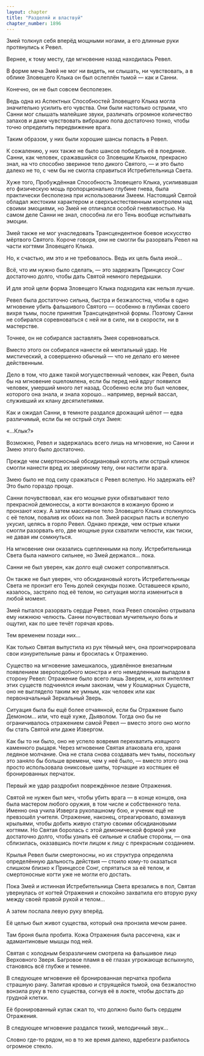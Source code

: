 ```yaml
---
layout: chapter
title: "Разделяй и властвуй"
chapter_number: 1896
---
```




Змей толкнул себя вперёд мощными ногами, а его длинные руки протянулись к Ревел.

Вернее, к тому месту, где мгновение назад находилась Ревел.

В форме меча Змей не мог ни видеть, ни слышать, ни чувствовать, а в облике Зловещего Клыка он был ослеплён тьмой — как и Санни.

Конечно, он не был совсем бесполезен.

Ведь одна из Аспектных Способностей Зловещего Клыка могла значительно усилить его чувства. Они были настолько острыми, что Санни мог слышать малейшие звуки, различать огромное количество запахов и даже чувствовать вибрацию пола достаточно тонко, чтобы точно определить передвижение врага.

Таким образом, у них были хорошие шансы попасть в Ревел.

К сожалению, у них также не было шансов победить её в поединке. Санни, как человек, сражавшийся со Зловещим Клыком, прекрасно знал, на что способно звериное тело дикого Святого, — и это было далеко не то, с чем бы не смогла справиться Истребительница Света.

Хуже того, Пробуждённая Способность Зловещего Клыка, усиливавшая его физическую мощь пропорционально глубине гнева, была практически бесполезна при использовании Змеем. Настоящий Святой обладал жестоким характером и сверхъестественным контролем над своими эмоциями, но Змей не отличался особой гневливостью. На самом деле Санни не знал, способна ли его Тень вообще испытывать эмоции.

Змей также не мог унаследовать Трансцендентное боевое искусство мёртвого Святого. Короче говоря, они не смогли бы разорвать Ревел на части когтями Зловещего Клыка.

Но, к счастью, им это и не требовалось. Ведь их цель была иной...

Всё, что им нужно было сделать, — это задержать Принцессу Сонг достаточно долго, чтобы дать Святой немного передышки.

И для этой цели форма Зловещего Клыка подходила как нельзя лучше.

Ревел была достаточно сильна, быстра и безжалостна, чтобы в одно мгновение убить фальшивого Святого — особенно в глубинах своего вихря тьмы, после принятия Трансцендентной формы. Поэтому Санни не собирался соревноваться с ней ни в силе, ни в скорости, ни в мастерстве.

Точнее, он не собирался заставлять Змея соревноваться.

Вместо этого он собирался нанести ей ментальный удар. Не мистический, а совершенно обычный — что не делало его менее действенным.

Дело в том, что даже такой могущественный человек, как Ревел, была бы на мгновение ошеломлена, если бы перед ней вдруг появился человек, умерший много лет назад. Особенно если это был человек, которого она знала, и знала хорошо... например, верный вассал, служивший их клану десятилетиями.

Как и ожидал Санни, в темноте раздался дрожащий шёпот — едва различимый, если бы не острый слух Змея:

«...Клык?»

Возможно, Ревел и задержалась всего лишь на мгновение, но Санни и Змею этого было достаточно.

Прежде чем смертоносный обсидиановый коготь или острый клинок смогли нанести вред их звериному телу, они настигли врага.

Змею было не под силу сражаться с Ревел вслепую. Но задержать её? Это было гораздо проще.

Санни почувствовал, как его мощные руки обхватывают тело прекрасной демонессы, а когти вонзаются в кожаную броню и пронзают кожу. А затем массивное тело Зловещего Клыка столкнулось с её телом, повалив их обоих на пол. Змей раскрыл пасть и вслепую укусил, целясь в горло Ревел. Однако прежде, чем острые клыки смогли разорвать его, две мощные руки схватили челюсти, как тиски, не давая им сомкнуться.

На мгновение они оказались сцепленными на полу. Истребительница Света была намного сильнее, но Змей держался... пока.

Санни не был уверен, как долго ещё сможет сопротивляться.

Он также не был уверен, что обсидиановый коготь Истребительницы Света не пронзит его Тень долей секунды позже. Оставшееся крыло, казалось, застряло под её телом, но ситуация могла измениться в любой момент.

Змей пытался разорвать сердце Ревел, пока Ревел спокойно отрывала ему нижнюю челюсть. Санни почувствовал мучительную боль и ощутил, как по шее течёт горячая кровь.

Тем временем позади них...

Как только Святая выпустила из рук тёмный меч, она проигнорировала свои изнурительные раны и бросилась к Отражению.

Существо на мгновение замешкалось, удивлённое внезапным появлением звероподобного монстра и его немедленным выпадом в сторону Ревел: Отражение было всего лишь Зверем, и, хотя интеллект этих существ подчинялся иным законам, чем у Кошмарных Существ, оно не выглядело таким же умным, как человек или как первоначальный Зеркальный Зверь.

Ситуация была бы ещё более отчаянной, если бы Отражение было Демоном... или, что ещё хуже, Дьяволом. Тогда оно бы не ограничивалось отражением самой Ревел — вместо этого оно могло бы стать Святой или даже Извергом.

Как бы то ни было, оно не успело вовремя перехватить изящного каменного рыцаря. Через мгновение Святая атаковала его, храня ледяное молчание. Она не стала снова создавать меч тьмы, поскольку это заняло бы больше времени, чем у неё было, — вместо этого она просто использовала ониксовые шипы, торчащие из костяшек её бронированных перчаток.

Первый же удар раздробил повреждённое лезвие Отражения.

Святой не нужен был меч, чтобы убить врага — в конце концов, она была мастером любого оружия, в том числе и собственного тела. Именно она учила Изверга рукопашному бою, и ученик ещё не превзошёл учителя. Отражение, наконец, отреагировало, взмахнув крыльями, чтобы добить живую статую своими обсидиановыми когтями. Но Святая боролась с этой демонической формой уже достаточно долго, чтобы узнать её сильные и слабые стороны, — она сблизилась, оказавшись почти лицом к лицу с прекрасным созданием.

Крылья Ревел были смертоносны, но их структура определяла определённую дальность действия — стоило кому-то оказаться слишком близко к Принцессе Сонг, спрятаться за её телом, и смертоносные когти уже не могли его достать.

Пока Змей и истинная Истребительница Света врезались в пол, Святая увернулась от когтей Отражения и спокойно захватила его вторую руку между своей правой рукой и телом...

А затем послала левую руку вперёд.

Её целью был живот существа, который она пронзила мечом ранее.

Там броня была пробита. Кожа Отражения была рассечена, как и адамантиновые мышцы под ней.

Святая с холодным безразличием смотрела на фальшивое лицо Верховного Зверя. Багровое пламя в её глазах угрожающе вспыхнуло, становясь всё глубже и темнее.

В следующее мгновение её бронированная перчатка пробила страшную рану. Залитая кровью и струящейся тьмой, она безжалостно вонзила руку в тело существа, согнув её в локте, чтобы достать до грудной клетки.

Её бронированный кулак сжал то, что должно было быть сердцем Отражения.

В следующее мгновение раздался тихий, мелодичный звук...

Словно где-то рядом, но в то же время далеко, вдребезги разбилось огромное стекло.

